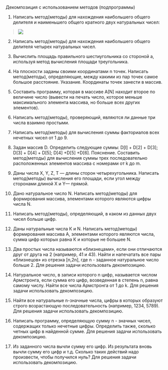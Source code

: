 Декомпозиция с использованием методов (подпрограммы) 
 
1. Написать метод(методы) для нахождения наибольшего общего делителя и наименьшего общего кратного двух натуральных чисел: 
>![](https://github.com/alekseykravtchuk/Task_EpamTrainingCenter/blob/master/src/by/krava/etc/unit2/decomposition/t01_gcd_and_lcm/%D0%9D%D0%9E%D0%9A.PNG)
 
2. Написать метод(методы) для нахождения наибольшего общего делителя четырех натуральных чисел. 
 
3. Вычислить площадь правильного шестиугольника со стороной а, используя метод вычисления площади треугольника. 
 
4. На плоскости заданы своими координатами n точек. Написать метод(методы), определяющие, между какими из пар точек самое большое расстояние. Указание. Координаты точек занести в массив. 
 
5. Составить программу, которая в массиве A[N] находит второе по величине число (вывести на печать число, которое меньше максимального элемента массива, но больше всех других элементов). 
 
6. Написать метод(методы), проверяющий, являются ли данные три числа взаимно простыми. 
 
7. Написать метод(методы) для вычисления суммы факториалов всех нечетных чисел от 1 до 9. 
 
8. Задан массив D. Определить следующие суммы: D[l] + D[2] + D[3]; D[3] + D[4] + D[5]; D[4] +D[5] +D[6]. Пояснение. Составить метод(методы) для вычисления суммы трех последовательно расположенных элементов массива с номерами от k до m. 
 
9. Даны числа X, Y, Z, Т — длины сторон четырехугольника. Написать метод(методы) вычисления его площади, если угол между сторонами длиной X и Y— прямой. 
 
10. Дано натуральное число N. Написать метод(методы) для формирования массива, элементами которого являются цифры числа N. 
 
11. Написать метод(методы), определяющий, в каком из данных двух чисел больше цифр. 
 
12. Даны натуральные числа К и N. Написать метод(методы) формирования массива А, элементами которого являются числа, сумма цифр которых равна К и которые не большее N. 
 
13. Два простых числа называются «близнецами», если они отличаются друг от друга на 2 (например, 41 и 43). Найти и напечатать все пары «близнецов» из отрезка [n,2n], где n - заданное натуральное число больше 2. Для решения задачи использовать декомпозицию. 
 
14. Натуральное число, в записи которого n цифр, называется числом Армстронга, если сумма его цифр, возведенная в степень n, равна самому числу. Найти все числа Армстронга от 1 до k. Для решения задачи использовать декомпозицию. 
 
15. Найти все натуральные n-значные числа, цифры в которых образуют строго возрастающую последовательность (например, 1234, 5789). Для решения задачи использовать декомпозицию. 
 
16. Написать программу, определяющую сумму n - значных чисел, содержащих только нечетные цифры. Определить также, сколько четных цифр в найденной сумме. Для решения задачи использовать декомпозицию. 
 
17. Из заданного числа вычли сумму его цифр. Из результата вновь вычли сумму его цифр и т.д. Сколько таких действий надо произвести, чтобы получился нуль? Для решения задачи использовать декомпозицию. 
